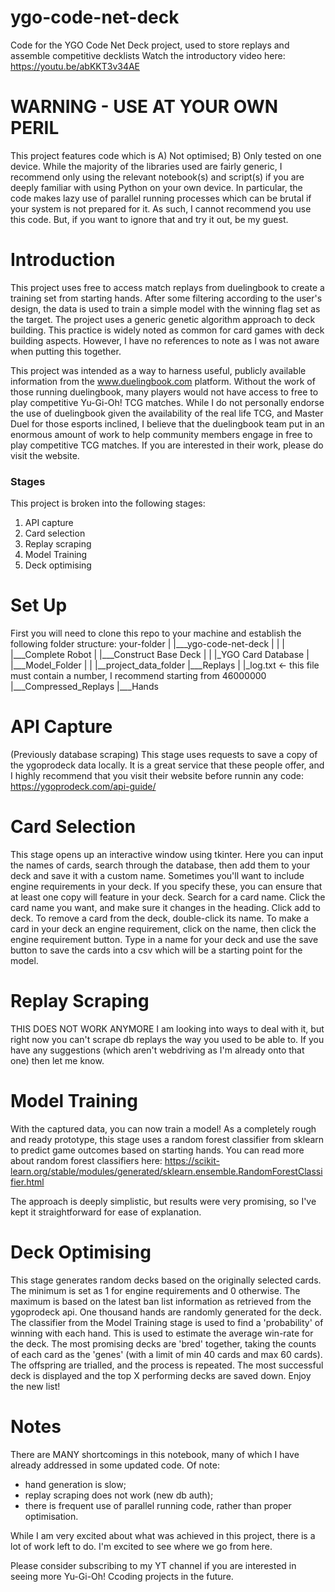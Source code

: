 # ygo-code-net-deck
Code for the YGO Code Net Deck project, used to store replays and assemble competitive decklists
Watch the introductory video here:
https://youtu.be/abKKT3v34AE

# WARNING - USE AT YOUR OWN PERIL
This project features code which is 
A) Not optimised;
B) Only tested on one device.
While the majority of the libraries used are fairly generic, I recommend only using the relevant notebook(s) and script(s) if you are 
deeply familiar with using Python on your own device.
In particular, the code makes lazy use of parallel running processes which can be brutal if your system is not prepared for it.
As such, I cannot recommend you use this code. But, if you want to ignore that and try it out, be my guest.

# Introduction
This project uses free to access match replays from duelingbook to create a training set from starting hands.
After some filtering according to the user's design, the data is used to train a simple model with the winning flag set as the target.
The project uses a generic genetic algorithm approach to deck building.
This practice is widely noted as common for card games with deck building aspects.
However, I have no references to note as I was not aware when putting this together.

This project was intended as a way to harness useful, publicly available information from the www.duelingbook.com platform.
Without the work of those running duelingbook, many players would not have access to free to play competitive Yu-Gi-Oh! TCG matches.
While I do not personally endorse the use of duelingbook given the availability of the real life TCG, and Master Duel for those esports inclined,
I believe that the duelingbook team put in an enormous amount of work to help community members engage in free to play competitive TCG matches.
If you are interested in their work, please do visit the website.

### Stages
This project is broken into the following stages:

1. API capture 
2. Card selection
3. Replay scraping
4. Model Training
5. Deck optimising

# Set Up
First you will need to clone this repo to your machine and establish the following folder structure:
your-folder
|
|___ygo-code-net-deck
|    |
|    |___Complete Robot
|    |___Construct Base Deck
|    |    |_YGO Card Database
|    |___Model_Folder
|
|
|__project_data_folder
    |___Replays
    |    |_log.txt <- this file must contain a number, I recommend starting from 46000000
    |___Compressed_Replays
    |___Hands


# API Capture
(Previously database scraping)
This stage uses requests to save a copy of the ygoprodeck data locally.
It is a great service that these people offer, and I highly recommend that you visit their website before runnin any code:
https://ygoprodeck.com/api-guide/

# Card Selection
This stage opens up an interactive window using tkinter.
Here you can input the names of cards, search through the database, then add them to your deck and save it with a custom name.
Sometimes you'll want to include engine requirements in your deck. If you specify these, you can ensure that at least one copy will feature in your deck.
Search for a card name.
Click the card name you want, and make sure it changes in the heading.
Click add to deck.
To remove a card from the deck, double-click its name.
To make a card in your deck an engine requirement, click on the name, then click the engine requirement button.
Type in a name for your deck and use the save button to save the cards into a csv which will be a starting point for the model.

# Replay Scraping
THIS DOES NOT WORK ANYMORE
I am looking into ways to deal with it, but right now you can't scrape db replays the way you used to be able to.
If you have any suggestions (which aren't webdriving as I'm already onto that one) then let me know.

# Model Training
With the captured data, you can now train a model!
As a completely rough and ready prototype, this stage uses a random forest classifier from sklearn to predict game outcomes based on starting hands.
You can read more about random forest classifiers here:
https://scikit-learn.org/stable/modules/generated/sklearn.ensemble.RandomForestClassifier.html

The approach is deeply simplistic, but results were very promising, so I've kept it straightforward for ease of explanation.

# Deck Optimising
This stage generates random decks based on the originally selected cards.
The minimum is set as 1 for engine requirements and 0 otherwise.
The maximum is based on the latest ban list information as retrieved from the ygoprodeck api.
One thousand hands are randomly generated for the deck.
The classifier from the Model Training stage is used to find a 'probability' of winning with each hand.
This is used to estimate the average win-rate for the deck.
The most promising decks are 'bred' together, taking the counts of each card as the 'genes' (with a limit of min 40 cards and max 60 cards).
The offspring are trialled, and the process is repeated.
The most successful deck is displayed and the top X performing decks are saved down.
Enjoy the new list!

# Notes
There are MANY shortcomings in this notebook, many of which I have already addressed in some updated code.
Of note:
- hand generation is slow;
- replay scraping does not work (new db auth);
- there is frequent use of parallel running code, rather than proper optimisation.

While I am very excited about what was achieved in this project, there is a lot of work left to do.
I'm excited to see where we go from here.

Please consider subscribing to my YT channel if you are interested in seeing more Yu-Gi-Oh! Ccoding projects in the future.